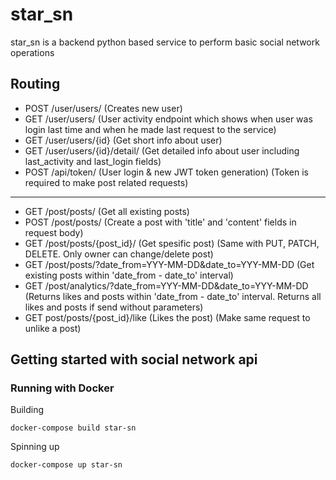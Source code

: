 # star_sn

star_sn is a backend python based service to perform basic social network operations

## Routing
- POST /user/users/ (Creates new user)
- GET /user/users/ (User activity endpoint which shows when user was login last time and when he made last request to the service)
- GET /user/users/{id} (Get short info about user)
- GET /user/users/{id}/detail/ (Get detailed info about user including last_activity and last_login fields)
- POST /api/token/ (User login & new JWT token generation) (Token is required to make post related requests)
______
- GET /post/posts/ (Get all existing posts)
- POST /post/posts/ (Create a post with 'title' and 'content' fields in request body)
- GET /post/posts/{post_id}/ (Get spesific post) (Same with PUT, PATCH, DELETE. Only owner can change/delete post)
- GET /post/posts/?date_from=YYY-MM-DD&date_to=YYY-MM-DD (Get existing posts within 'date_from - date_to' interval)
- GET /post/analytics/?date_from=YYY-MM-DD&date_to=YYY-MM-DD (Returns likes and posts within 'date_from - date_to' interval.
  Returns all likes and posts if send without parameters)
- GET post/posts/{post_id}/like (Likes the post) (Make same request to unlike a post)

## Getting started with social network api

### Running with Docker
Building
```
docker-compose build star-sn
```

Spinning up
```
docker-compose up star-sn
```
